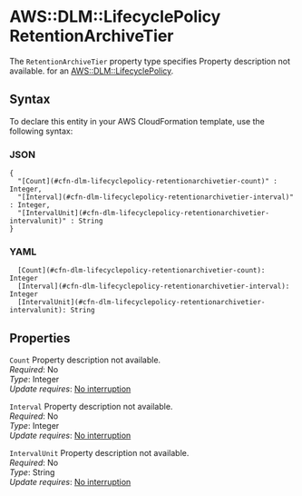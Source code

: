 # AWS::DLM::LifecyclePolicy RetentionArchiveTier<a name="aws-properties-dlm-lifecyclepolicy-retentionarchivetier"></a>

<a name="aws-properties-dlm-lifecyclepolicy-retentionarchivetier-description"></a>The `RetentionArchiveTier` property type specifies Property description not available\. for an [AWS::DLM::LifecyclePolicy](aws-resource-dlm-lifecyclepolicy.md)\.

## Syntax<a name="aws-properties-dlm-lifecyclepolicy-retentionarchivetier-syntax"></a>

To declare this entity in your AWS CloudFormation template, use the following syntax:

### JSON<a name="aws-properties-dlm-lifecyclepolicy-retentionarchivetier-syntax.json"></a>

```
{
  "[Count](#cfn-dlm-lifecyclepolicy-retentionarchivetier-count)" : Integer,
  "[Interval](#cfn-dlm-lifecyclepolicy-retentionarchivetier-interval)" : Integer,
  "[IntervalUnit](#cfn-dlm-lifecyclepolicy-retentionarchivetier-intervalunit)" : String
}
```

### YAML<a name="aws-properties-dlm-lifecyclepolicy-retentionarchivetier-syntax.yaml"></a>

```
  [Count](#cfn-dlm-lifecyclepolicy-retentionarchivetier-count): Integer
  [Interval](#cfn-dlm-lifecyclepolicy-retentionarchivetier-interval): Integer
  [IntervalUnit](#cfn-dlm-lifecyclepolicy-retentionarchivetier-intervalunit): String
```

## Properties<a name="aws-properties-dlm-lifecyclepolicy-retentionarchivetier-properties"></a>

`Count`  <a name="cfn-dlm-lifecyclepolicy-retentionarchivetier-count"></a>
Property description not available\.  
*Required*: No  
*Type*: Integer  
*Update requires*: [No interruption](https://docs.aws.amazon.com/AWSCloudFormation/latest/UserGuide/using-cfn-updating-stacks-update-behaviors.html#update-no-interrupt)

`Interval`  <a name="cfn-dlm-lifecyclepolicy-retentionarchivetier-interval"></a>
Property description not available\.  
*Required*: No  
*Type*: Integer  
*Update requires*: [No interruption](https://docs.aws.amazon.com/AWSCloudFormation/latest/UserGuide/using-cfn-updating-stacks-update-behaviors.html#update-no-interrupt)

`IntervalUnit`  <a name="cfn-dlm-lifecyclepolicy-retentionarchivetier-intervalunit"></a>
Property description not available\.  
*Required*: No  
*Type*: String  
*Update requires*: [No interruption](https://docs.aws.amazon.com/AWSCloudFormation/latest/UserGuide/using-cfn-updating-stacks-update-behaviors.html#update-no-interrupt)